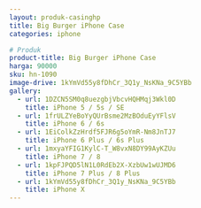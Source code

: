 ```yaml
---
layout: produk-casinghp
title: Big Burger iPhone Case
categories: iphone

# Produk
product-title: Big Burger iPhone Case
harga: 90000
sku: hn-1090
image-drive: 1kYmVd55y8fDhCr_3Q1y_NsKNa_9C5YBb
gallery:
  - url: 1DZCN5SM0q8uezgbjVbcvHQHMqj3Wkl0D
    title: iPhone 5 / 5s / SE
  - url: 1frULZYeBoYyQUrBsme2MzBOduEyYFlsV
    title: iPhone 6 / 6s
  - url: 1EiColkZzHrdf5FJR6g5oYmR-Nm8JnTJ7
    title: iPhone 6 Plus / 6s Plus
  - url: 1mxyaYFIG1KylC-T_W8vxN8DY99AyKZUu
    title: iPhone 7 / 8
  - url: 1kpFJPQD5lN1L0RdEb2X-XzbUw1wUJMD6
    title: iPhone 7 Plus / 8 Plus
  - url: 1kYmVd55y8fDhCr_3Q1y_NsKNa_9C5YBb
    title: iPhone X
---
```

